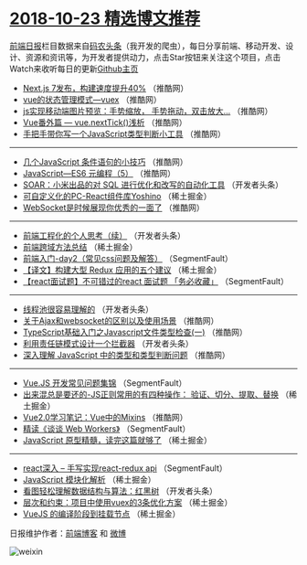 # [2018-10-23 精选博文推荐](https://toutiao.qdkfweb.cn/date/2018/10/23)

[前端日报](https://qdkfweb.cn/c/news)栏目数据来自[码农头条](https://toutiao.qdkfweb.cn/)（我开发的爬虫），每日分享前端、移动开发、设计、资源和资讯等，为开发者提供动力，点击Star按钮来关注这个项目，点击Watch来收听每日的更新[Github主页](https://github.com/kujian/frontendDaily)
* [Next.js 7发布，构建速度提升40%](https://toutiao.qdkfweb.cn/89850.html) （推酷网）
* [vue的状态管理模式—vuex](https://toutiao.qdkfweb.cn/89841.html) （推酷网）
* [js实现移动端图片预览：手势缩放， 手势拖动，双击放大&#8230;](https://toutiao.qdkfweb.cn/89849.html) （推酷网）
* [Vue番外篇 &#8212; vue.nextTick()浅析](https://toutiao.qdkfweb.cn/89839.html) （推酷网）
* [手把手带你写一个JavaScript类型判断小工具](https://toutiao.qdkfweb.cn/89840.html) （推酷网）

***
* [几个JavaScript 条件语句的小技巧](https://toutiao.qdkfweb.cn/89833.html) （推酷网）
* [JavaScript—ES6 元编程（5）](https://toutiao.qdkfweb.cn/89835.html) （推酷网）
* [SOAR：小米出品的对 SQL 进行优化和改写的自动化工具](https://toutiao.qdkfweb.cn/89792.html) （开发者头条）
* [可自定义化的PC-React组件库Yoshino](https://toutiao.qdkfweb.cn/89768.html) （稀土掘金）
* [WebSocket是时候展现你优秀的一面了](https://toutiao.qdkfweb.cn/89836.html) （推酷网）

***
* [前端工程化的个人思考（续）](https://toutiao.qdkfweb.cn/89794.html) （开发者头条）
* [前端跨域方法总结](https://toutiao.qdkfweb.cn/89772.html) （稀土掘金）
* [前端入门-day2（常见css问题及解答）](https://toutiao.qdkfweb.cn/89749.html) （SegmentFault）
* [【译文】构建大型 Redux 应用的五个建议](https://toutiao.qdkfweb.cn/89757.html) （稀土掘金）
* [【react面试题】不可错过的react 面试题 「务必收藏」](https://toutiao.qdkfweb.cn/89740.html) （SegmentFault）

***
* [线程池很容易理解的](https://toutiao.qdkfweb.cn/89789.html) （开发者头条）
* [关于Ajax和websocket的区别以及使用场景](https://toutiao.qdkfweb.cn/89843.html) （推酷网）
* [TypeScript基础入门之Javascript文件类型检查(一)](https://toutiao.qdkfweb.cn/89832.html) （推酷网）
* [利用责任链模式设计一个拦截器](https://toutiao.qdkfweb.cn/89790.html) （开发者头条）
* [深入理解 JavaScript 中的类型和类型判断问题](https://toutiao.qdkfweb.cn/89844.html) （推酷网）

***
* [Vue.JS 开发常见问题集锦](https://toutiao.qdkfweb.cn/89751.html) （SegmentFault）
* [出来混总是要还的-JS正则常用的有四种操作： 验证、切分、提取、替换](https://toutiao.qdkfweb.cn/89765.html) （稀土掘金）
* [Vue2.0学习笔记：Vue中的Mixins](https://toutiao.qdkfweb.cn/89831.html) （推酷网）
* [精读《谈谈 Web Workers》](https://toutiao.qdkfweb.cn/89752.html) （SegmentFault）
* [JavaScript 原型精髓，读完这篇就够了](https://toutiao.qdkfweb.cn/89889.html) （稀土掘金）

***
* [react深入 &#8211; 手写实现react-redux api](https://toutiao.qdkfweb.cn/89753.html) （SegmentFault）
* [JavaScript 模块化解析](https://toutiao.qdkfweb.cn/89767.html) （稀土掘金）
* [看图轻松理解数据结构与算法：红黑树](https://toutiao.qdkfweb.cn/89793.html) （开发者头条）
* [层次和约束：项目中使用vuex的3条优化方案](https://toutiao.qdkfweb.cn/89760.html) （稀土掘金）
* [VueJS 的编译阶段到挂载节点](https://toutiao.qdkfweb.cn/89762.html) （稀土掘金）

日报维护作者：[前端博客](https://qdkfweb.cn/) 和 [微博](https://qdkfweb.cn/go/weibo)

![weixin](https://user-images.githubusercontent.com/3055447/38468989-651132ac-3b80-11e8-8e6b-15122322a9d7.png)